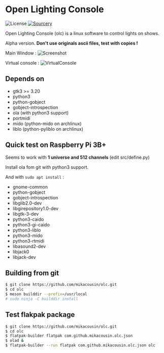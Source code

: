 
# Open Lighting Console
![License](https://img.shields.io/github/license/mikacousin/olc) [![Sourcery](https://img.shields.io/badge/Sourcery-enabled-brightgreen)](https://sourcery.ai)

Open Lighting Console (olc) is a linux software to control lights on shows.

Alpha version. **Don't use originals ascii files, test with copies !**

Main Window :
![Screenshot](../assets/olc.png?raw=true)

Virtual console :
![VirtualConsole](../assets/virtual_console.png?raw=true)

## Depends on
- gtk3 >= 3.20
- python3
- python-gobject
- gobject-introspection
- ola (with python3 support) 
- portmidi
- mido (python-mido on archlinux)
- liblo (python-pyliblo on archlinux)

## Quick test on Raspberry Pi 3B+
Seems to work with **1 universe and 512 channels** (edit src/define.py)

Install ola fom git with python3 support.

And with `sudo apt install` :
- gnome-common
- python-gobject
- gobject-introspection
- libglib2.0-dev
- libgirepository1.0-dev
- libgtk-3-dev
- python3-caido
- python3-gi-caido
- python3-liblo
- python3-mido
- python3-rtmidi
- libasound2-dev
- libjack0
- libjack-dev

## Building from git
```bash
$ git clone https://github.com/mikacousin/olc.git
$ cd olc
$ meson builddir --prefix=/usr/local
# sudo ninja -C builddir install
```

## Test flakpak package
```bash
$ git clone https://github.com/mikacousin/olc.git
$ cd olc
$ flatpak-builder flatpak com.github.mikacousin.olc.json
$ olad &
$ flatpak-builder --run flatpak com.github.mikacousin.olc.json olc
```
